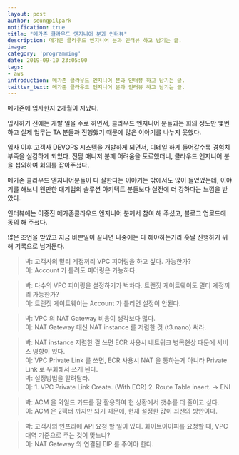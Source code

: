 ```yaml
---
layout: post
author: seungpilpark
notification: true
title: "메가존 클라우드 엔지니어 분과 인터뷰"
description: 메가존 클라우드 엔지니어 분과 인터뷰 하고 남기는 글.
image:
category: 'programming'
date: 2019-09-10 23:05:00
tags:
- aws
introduction: 메가존 클라우드 엔지니어 분과 인터뷰 하고 남기는 글.
twitter_text: 메가존 클라우드 엔지니어 분과 인터뷰 하고 남기는 글.
---
```


메가존에 입사한지 2개월이 지났다.

입사하기 전에는 개발 일을 주로 하면서, 클라우드 엔지니어 분들과는 회의 정도만 몇번 하고 실제 업무는 TA 분들과 진행했기 때문에 많은 이야기를 나누지 못했다.

입사 이후 고객사 DEVOPS 시스템을 개발하게 되면서, 디테일 하게 들어갈수록 경험치 부족을 실감하게 되었다. 전담 매니저 분께 어려움을 토로했더니, 클라우드 엔지니어 분을 섭외하여 회의를 잡아주셨다.

메가존 클라우드 엔지니어분들이 다 잘한다는 이야기는 밖에서도 많이 들었었는데, 이야기를 해보니 웬만한 대기업의 솔루션 아키텍트 분들보다 실전에 더 강하다는 느낌을 받았다. 

인터뷰에는 이종진 메가존클라우드 엔지니어 분께서 참여 해 주셨고, 블로그 업로드에 동의 해 주셨다.

많은 조언을 받았고 지금 바쁜일이 끝나면 나중에는 다 해야하는거라 훗날 진행하기 위해 기록으로 남겨둔다.

> 박: 고객사의 멑티 계정끼리 VPC 피어링을 하고 싶다. 가능한가?  
이: Account 가 틀려도 피어링은 가능하다.

> 박: 다수의 VPC 피어링을 설정하기가 벅차다. 트랜짓 게이트웨이도 멀티 계정끼리 가능한가?  
이: 트랜짓 게이트웨이는 Account 가 틀리면 설정이 안된다.

> 박: VPC 의 NAT Gateway 비용이 생각보다 많다.  
이: NAT Gateway 대신 NAT instance 를 저렴한 것 (t3.nano) 써라.

> 박: NAT instance 저렴한 걸 쓰면 ECR 사용시 네트워크 병목현상 때문에 서비스 영향이 있다.  
이: VPC Private Link 를 쓰면, ECR 사용시 NAT 을 통하는게 아니라 Private Link 로 우회해서 쓰게 된다.  
박: 설정방법을 알려달라.  
이: 1. VPC Private Link Create. (With ECR) 2. Route Table insert. -> ENI

> 박: ACM 을 와일드 카드를 잘 활용하여 현 상황에서 갯수를 더 줄이고 싶다.  
이: ACM 은 2팩터 까지만 되기 때문에, 현재 설정한 값이 최선의 방안이다.

> 박: 고객사의 인프라에 API 요청 할 일이 있다. 화이트아이피를 요청할 때, VPC 대역 기준으로 주는 것이 맞느냐?  
이: NAT Gateway 와 연결된 EIP 를 주어야 한다.



